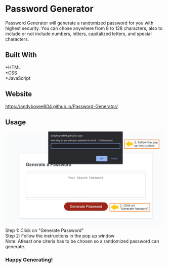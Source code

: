 # Password Generator
Password Generator will generate a randomized password for you with highest security. You can chose anywhere from 8 to 128 characters, also to include or not include numbers, letters, capitalized letters, and special characters.

## Built With 
*HTML <br />
*CSS <br />
*JavaScript

## Website
https://andyboyee604.github.io/Password-Generator/

## Usage
![alt_text](/assets/image/passwordscreen.jpg)
Step 1: Click on "Generate Password" <br />
Step 2: Follow the instructions in the pop up window <br />
Note: Atleast one citeria has to be chosen so a randomized password can generate.

### Happy Generating!
